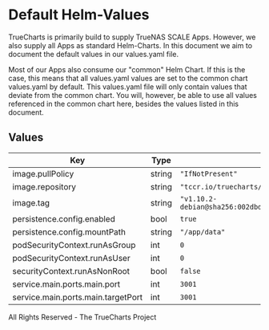 # Default Helm-Values

TrueCharts is primarily build to supply TrueNAS SCALE Apps.
However, we also supply all Apps as standard Helm-Charts. In this document we aim to document the default values in our values.yaml file.

Most of our Apps also consume our "common" Helm Chart.
If this is the case, this means that all values.yaml values are set to the common chart values.yaml by default. This values.yaml file will only contain values that deviate from the common chart.
You will, however, be able to use all values referenced in the common chart here, besides the values listed in this document.

## Values

| Key | Type | Default | Description |
|-----|------|---------|-------------|
| image.pullPolicy | string | `"IfNotPresent"` |  |
| image.repository | string | `"tccr.io/truecharts/uptime-kuma"` |  |
| image.tag | string | `"v1.10.2-debian@sha256:002dbdff764a1d26278efadeecacc62602e3aba7714317afd83ec501a2b71769"` |  |
| persistence.config.enabled | bool | `true` |  |
| persistence.config.mountPath | string | `"/app/data"` |  |
| podSecurityContext.runAsGroup | int | `0` |  |
| podSecurityContext.runAsUser | int | `0` |  |
| securityContext.runAsNonRoot | bool | `false` |  |
| service.main.ports.main.port | int | `3001` |  |
| service.main.ports.main.targetPort | int | `3001` |  |

All Rights Reserved - The TrueCharts Project

